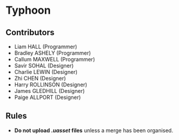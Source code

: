 # Typhoon
 
## Contributors
- Liam HALL (Programmer)
- Bradley ASHELY (Programmer)
- Callum MAXWELL (Programmer)
- Savir SOHAL (Designer)
- Charlie LEWIN (Designer)
- Zhi CHEN (Designer)
- Harry ROLLINSON (Designer)
- James GLEDHILL (Designer)
- Paige ALLPORT (Designer)

## Rules
- **Do not upload *.uasset* files** unless a merge has been organised.
